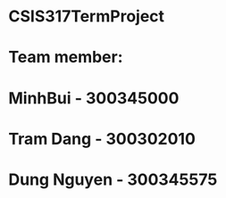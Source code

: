 # CSIS317TermProject

# Team member:

# MinhBui - 300345000

# Tram Dang - 300302010

# Dung Nguyen - 300345575
